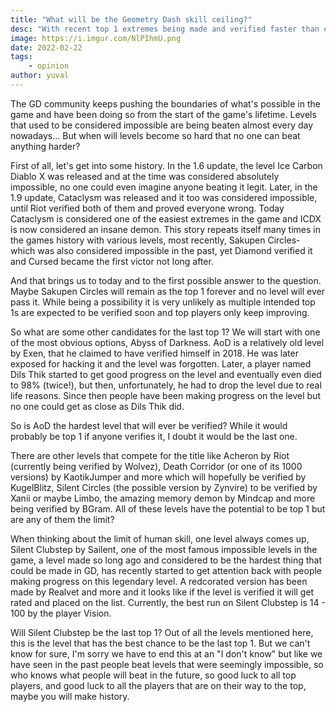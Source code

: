 ```yaml
---
title: "What will be the Geometry Dash skill ceiling?"
desc: "With recent top 1 extremes being made and verified faster than ever before it looks like players only keep improving. But when will it stop?"
image: https://i.imgur.com/NlPIhmU.png
date: 2022-02-22
tags:
    - opinion
author: yuval
---
```


The GD community keeps pushing the boundaries of what's possible in the game and have been doing so from the start of the game's lifetime. Levels that used to be considered impossible are being beaten almost every day nowadays... But when will levels become so hard that no one can beat anything harder?

First of all, let's get into some history. In the 1.6 update, the level Ice Carbon Diablo X was released and at the time was considered absolutely impossible, no one could even imagine anyone beating it legit. Later, in the 1.9 update, Cataclysm was released and it too was considered impossible, until Riot verified both of them and proved everyone wrong. Today Cataclysm is considered one of the easiest extremes in the game and ICDX is now considered an insane demon. This story repeats itself many times in the games history with various levels, most recently, Sakupen Circles- which was also considered impossible in the past, yet Diamond verified it and Cursed became the first victor not long after.

And that brings us to today and to the first possible answer to the question. Maybe Sakupen Circles will remain as the top 1 forever and no level will ever pass it. While being a possibility it is very unlikely as multiple intended top 1s are expected to be verified soon and top players only keep improving.

So what are some other candidates for the last top 1? We will start with one of the most obvious options, Abyss of Darkness. AoD is a relatively old level by Exen, that he claimed to have verified himself in 2018. He was later exposed for hacking it and the level was forgotten. Later, a player named Dils Thik started to get good progress on the level and eventually even died to 98% (twice!), but then, unfortunately, he had to drop the level due to real life reasons. Since then people have been making progress on the level but no one could get as close as Dils Thik did.

So is AoD the hardest level that will ever be verified? While it would probably be top 1 if anyone verifies it, I doubt it would be the last one.

There are other levels that compete for the title like Acheron by Riot (currently being verified by Wolvez), Death Corridor (or one of its 1000 versions) by KaotikJumper and more which will hopefully be verified by KugelBlitz, Silent Circles (the possible version by Zynvire) to be verified by Xanii or maybe Limbo, the amazing memory demon by Mindcap and more being verified by BGram. All of these levels have the potential to be top 1 but are any of them the limit?

When thinking about the limit of human skill, one level always comes up, Silent Clubstep by Sailent, one of the most famous impossible levels in the game, a level made so long ago and considered to be the hardest thing that could be made in GD, has recently started to get attention back with people making progress on this legendary level. A redcorated version has been made by Realvet and more and it looks like if the level is verified it will get rated and placed on the list. Currently, the best run on Silent Clubstep is 14 - 100 by the player Vision.

Will Silent Clubstep be the last top 1? Out of all the levels mentioned here, this is the level that has the best chance to be the last top 1. But we can't know for sure, I'm sorry we have to end this at an "I don't know" but like we have seen in the past people beat levels that were seemingly impossible, so who knows what people will beat in the future, so good luck to all top players, and good luck to all the players that are on their way to the top, maybe you will make history.
